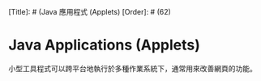 [Title]: # (Java 應用程式 (Applets)
[Order]: # (62)

# Java Applications (Applets)

小型工具程式可以跨平台地執行於多種作業系統下，通常用來改善網頁的功能。